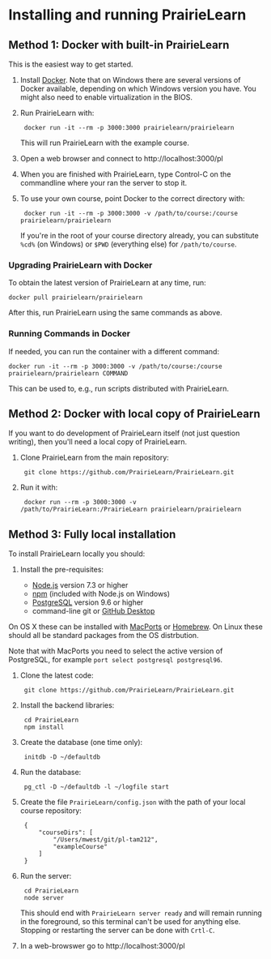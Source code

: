 
# Installing and running PrairieLearn

## Method 1: Docker with built-in PrairieLearn

This is the easiest way to get started.

1. Install [Docker](https://www.docker.com). Note that on Windows there are several versions of Docker available, depending on which Windows version you have. You might also need to enable virtualization in the BIOS.

1. Run PrairieLearn with:

        docker run -it --rm -p 3000:3000 prairielearn/prairielearn

    This will run PrairieLearn with the example course.

1. Open a web browser and connect to http://localhost:3000/pl

1. When you are finished with PrairieLearn, type Control-C on the commandline where your ran the server to stop it.

1. To use your own course, point Docker to the correct directory with:

        docker run -it --rm -p 3000:3000 -v /path/to/course:/course prairielearn/prairielearn

    If you're in the root of your course directory already, you can substitute `%cd%` (on Windows) or `$PWD` (everything else) for `/path/to/course`.

### Upgrading PrairieLearn with Docker

To obtain the latest version of PrairieLearn at any time, run:

    docker pull prairielearn/prairielearn

After this, run PrairieLearn using the same commands as above.

### Running Commands in Docker

If needed, you can run the container with a different command:

    docker run -it --rm -p 3000:3000 -v /path/to/course:/course prairielearn/prairielearn COMMAND

This can be used to, e.g., run scripts distributed with PrairieLearn.

## Method 2: Docker with local copy of PrairieLearn

If you want to do development of PrairieLearn itself (not just question writing), then you'll need a local copy of PrairieLearn.

1. Clone PrairieLearn from the main repository:

        git clone https://github.com/PrairieLearn/PrairieLearn.git

1. Run it with:

        docker run --rm -p 3000:3000 -v /path/to/PrairieLearn:/PrairieLearn prairielearn/prairielearn


## Method 3: Fully local installation

To install PrairieLearn locally you should:

1. Install the pre-requisites:

    * [Node.js](http://nodejs.org/) version 7.3 or higher
    * [npm](https://npmjs.org/) (included with Node.js on Windows)
    * [PostgreSQL](https://www.postgresql.org) version 9.6 or higher
    * command-line git or [GitHub Desktop](https://desktop.github.com)

  On OS X these can be installed with [MacPorts](http://www.macports.org/) or [Homebrew](http://brew.sh/). On Linux these should all be standard packages from the OS distrbution.

  Note that with MacPorts you need to select the active version of PostgreSQL, for example `port select postgresql postgresql96`.

1. Clone the latest code:

        git clone https://github.com/PrairieLearn/PrairieLearn.git

1. Install the backend libraries:

        cd PrairieLearn
        npm install

1. Create the database (one time only):

        initdb -D ~/defaultdb

1. Run the database:

        pg_ctl -D ~/defaultdb -l ~/logfile start

1. Create the file `PrairieLearn/config.json` with the path of your local course repository:

        {
            "courseDirs": [
                "/Users/mwest/git/pl-tam212",
                "exampleCourse"
            ]
        }

1. Run the server:

        cd PrairieLearn
        node server

   This should end with `PrairieLearn server ready` and will remain running in the foreground, so this terminal can't be used for anything else. Stopping or restarting the server can be done with `Crtl-C`.

1. In a web-browswer go to http://localhost:3000/pl
